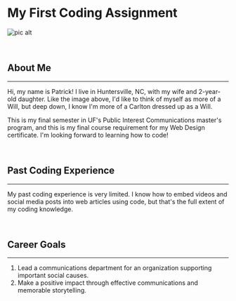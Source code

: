 # My First Coding Assignment #
![pic alt](https://th.bing.com/th/id/R.9a6ab5f4058252a0ada63d1d69fc6e3d?rik=A3PE6VmBBkXVCA&pid=ImgRaw&r=0 "Carlton Banks in funny clothes")

<br> 

## About Me ##
----
Hi, my name is Patrick! I live in Huntersville, NC, with my wife and 2-year-old daughter. Like the image above, I'd like to think of myself as more of a Will, but deep down, I know I'm more of a Carlton dressed up as a Will. 

This is my final semester in UF's Public Interest Communications master's program, and this is my final course requirement for my Web Design certificate. I'm looking forward to learning how to code!

<br>

## Past Coding Experience ##
----
My past coding experience is very limited. I know how to embed videos and social media posts into web articles using code, but that's the full extent of my coding knowledge.

<br>

## Career Goals ## 
----
1. Lead a communications department for an organization supporting important social causes.
2. Make a positive impact through effective communications and memorable storytelling.